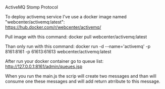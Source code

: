 ActiveMQ Stomp Protocol

To deploy activemq service I've use a docker image named "webcenter/activemq:latest":
https://hub.docker.com/r/webcenter/activemq/

Pull image with this command:
docker pull webcenter/activemq:latest

Than only run with this command:
docker run -d --name='activemq' -p 8161:8161 -p 61613:61613 webcenter/activemq:latest

After run your docker container go to queue list:
http://127.0.0.1:8161/admin/queues.jsp


When you run the main.js the scrip will create two messages and than will consume one these messages and will add return atrribute to this message.



